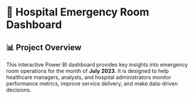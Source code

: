 # 🏥 Hospital Emergency Room Dashboard

## 📊 Project Overview

This interactive Power BI dashboard provides key insights into emergency room operations for the month of **July 2023**. It is designed to help healthcare managers, analysts, and hospital administrators monitor performance metrics, improve service delivery, and make data-driven decisions.

